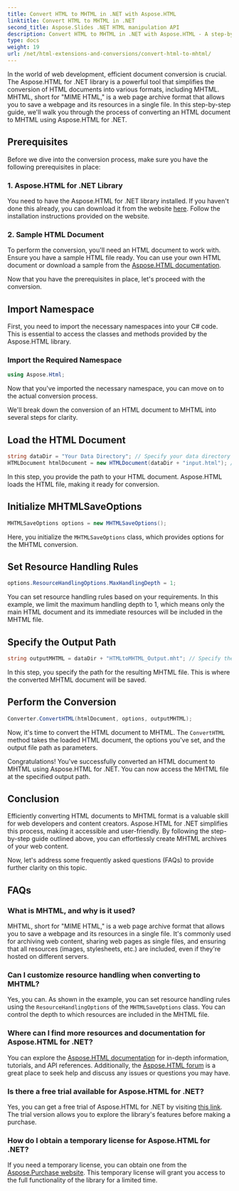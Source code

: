 ```yaml
---
title: Convert HTML to MHTML in .NET with Aspose.HTML
linktitle: Convert HTML to MHTML in .NET
second_title: Aspose.Slides .NET HTML manipulation API
description: Convert HTML to MHTML in .NET with Aspose.HTML - A step-by-step guide for efficient web content archiving. Learn how to use Aspose.HTML for .NET to create MHTML archives.
type: docs
weight: 19
url: /net/html-extensions-and-conversions/convert-html-to-mhtml/
---
```


In the world of web development, efficient document conversion is crucial. The Aspose.HTML for .NET library is a powerful tool that simplifies the conversion of HTML documents into various formats, including MHTML. MHTML, short for "MIME HTML," is a web page archive format that allows you to save a webpage and its resources in a single file. In this step-by-step guide, we'll walk you through the process of converting an HTML document to MHTML using Aspose.HTML for .NET.

## Prerequisites

Before we dive into the conversion process, make sure you have the following prerequisites in place:

### 1. Aspose.HTML for .NET Library

You need to have the Aspose.HTML for .NET library installed. If you haven't done this already, you can download it from the website [here](https://releases.aspose.com/html/net/). Follow the installation instructions provided on the website.

### 2. Sample HTML Document

To perform the conversion, you'll need an HTML document to work with. Ensure you have a sample HTML file ready. You can use your own HTML document or download a sample from the [Aspose.HTML documentation](https://reference.aspose.com/html/net/).

Now that you have the prerequisites in place, let's proceed with the conversion.

## Import Namespace

First, you need to import the necessary namespaces into your C# code. This is essential to access the classes and methods provided by the Aspose.HTML library.

### Import the Required Namespace

```csharp
using Aspose.Html;
```

Now that you've imported the necessary namespace, you can move on to the actual conversion process.

We'll break down the conversion of an HTML document to MHTML into several steps for clarity.

## Load the HTML Document

```csharp
string dataDir = "Your Data Directory"; // Specify your data directory
HTMLDocument htmlDocument = new HTMLDocument(dataDir + "input.html"); // Load the HTML document
```

In this step, you provide the path to your HTML document. Aspose.HTML loads the HTML file, making it ready for conversion.

## Initialize MHTMLSaveOptions

```csharp
MHTMLSaveOptions options = new MHTMLSaveOptions();
```

Here, you initialize the `MHTMLSaveOptions` class, which provides options for the MHTML conversion.

## Set Resource Handling Rules

```csharp
options.ResourceHandlingOptions.MaxHandlingDepth = 1;
```

You can set resource handling rules based on your requirements. In this example, we limit the maximum handling depth to 1, which means only the main HTML document and its immediate resources will be included in the MHTML file.

## Specify the Output Path

```csharp
string outputMHTML = dataDir + "HTMLtoMHTML_Output.mht"; // Specify the output file path
```

In this step, you specify the path for the resulting MHTML file. This is where the converted MHTML document will be saved.

## Perform the Conversion

```csharp
Converter.ConvertHTML(htmlDocument, options, outputMHTML);
```

Now, it's time to convert the HTML document to MHTML. The `ConvertHTML` method takes the loaded HTML document, the options you've set, and the output file path as parameters.

Congratulations! You've successfully converted an HTML document to MHTML using Aspose.HTML for .NET. You can now access the MHTML file at the specified output path.

## Conclusion

Efficiently converting HTML documents to MHTML format is a valuable skill for web developers and content creators. Aspose.HTML for .NET simplifies this process, making it accessible and user-friendly. By following the step-by-step guide outlined above, you can effortlessly create MHTML archives of your web content.

Now, let's address some frequently asked questions (FAQs) to provide further clarity on this topic.

## FAQs

### What is MHTML, and why is it used?

MHTML, short for "MIME HTML," is a web page archive format that allows you to save a webpage and its resources in a single file. It's commonly used for archiving web content, sharing web pages as single files, and ensuring that all resources (images, stylesheets, etc.) are included, even if they're hosted on different servers.

### Can I customize resource handling when converting to MHTML?

Yes, you can. As shown in the example, you can set resource handling rules using the `ResourceHandlingOptions` of the `MHTMLSaveOptions` class. You can control the depth to which resources are included in the MHTML file.

### Where can I find more resources and documentation for Aspose.HTML for .NET?

You can explore the [Aspose.HTML documentation](https://reference.aspose.com/html/net/) for in-depth information, tutorials, and API references. Additionally, the [Aspose.HTML forum](https://forum.aspose.com/) is a great place to seek help and discuss any issues or questions you may have.

### Is there a free trial available for Aspose.HTML for .NET?

Yes, you can get a free trial of Aspose.HTML for .NET by visiting [this link](https://releases.aspose.com/). The trial version allows you to explore the library's features before making a purchase.

### How do I obtain a temporary license for Aspose.HTML for .NET?

If you need a temporary license, you can obtain one from the [Aspose.Purchase website](https://purchase.aspose.com/temporary-license/). This temporary license will grant you access to the full functionality of the library for a limited time.


